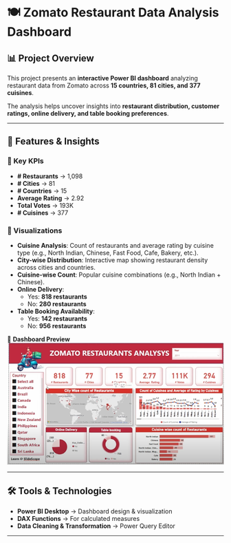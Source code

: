 # 🍽️ Zomato Restaurant Data Analysis Dashboard  

## 📊 Project Overview  
This project presents an **interactive Power BI dashboard** analyzing restaurant data from Zomato across **15 countries, 81 cities, and 377 cuisines**.  

The analysis helps uncover insights into **restaurant distribution, customer ratings, online delivery, and table booking preferences**.  

---

## 🚀 Features & Insights  

### 🔹 Key KPIs  
- **# Restaurants** → 1,098  
- **# Cities** → 81  
- **# Countries** → 15  
- **Average Rating** → 2.92  
- **Total Votes** → 193K  
- **# Cuisines** → 377  

### 🔹 Visualizations  
- **Cuisine Analysis**: Count of restaurants and average rating by cuisine type (e.g., North Indian, Chinese, Fast Food, Cafe, Bakery, etc.).  
- **City-wise Distribution**: Interactive map showing restaurant density across cities and countries.  
- **Cuisine-wise Count**: Popular cuisine combinations (e.g., North Indian + Chinese).  
- **Online Delivery**:  
  - Yes: **818 restaurants**  
  - No: **280 restaurants**  
- **Table Booking Availability**:  
  - Yes: **142 restaurants**  
  - No: **956 restaurants**  

📌 **Dashboard Preview**  
![Restaurant Dashboard](d1.png)  

---

## 🛠️ Tools & Technologies  
- **Power BI Desktop** → Dashboard design & visualization  
- **DAX Functions** → For calculated measures  
- **Data Cleaning & Transformation** → Power Query Editor  

---


